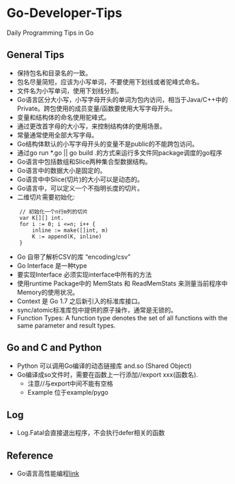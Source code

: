# Go-Developer-Tips

Daily Programming Tips in Go

## General Tips

- 保持包名和目录名的一致。
- 包名尽量简短，应该为小写单词，不要使用下划线或者驼峰式命名。
- 文件名为小写单词，使用下划线分割。
- Go语言区分大小写，小写字母开头的单词为包内访问，相当于Java/C++中的Private。跨包使用的成员变量/函数要使用大写字母开头。
- 变量和结构体的命名使用驼峰式。
- 通过更改首字母的大小写，来控制结构体的使用场景。
- 常量通常使用全部大写字母。
- Go结构体默认的小写字母开头的变量不是public的不能跨包访问。
- 通过go run *.go || go build .的方式来运行多文件同package调度的go程序
- Go语言中包括数组和Slice两种集合型数据结构。
- Go语言中的数据大小是固定的。
- Go语言中中Slice(切片)的大小可以是动态的。
- Go语言中，可以定义一个不指明长度的切片。
- 二维切片需要初始化:

```2-D Slice init
    // 初始化一个n行m列的切片
    var K[][] int.
    for i := 0; i <=n; i++ {
        inline := make([]int, m)
        K := append(K, inline)
    }
```

- Go 自带了解析CSV的库 “encoding/csv”
- Go Interface 是一种type
- 要实现Interface 必须实现interface中所有的方法
- 使用runtime Package中的 MemStats 和 ReadMemStats 来测量当前程序中Memory的使用状况。
- Context 是 Go 1.7 之后新引入的标准库接口。
- sync/atomic标准库包中提供的原子操作，通常是无锁的。
- Function Types: A function type denotes the set of all functions with the same parameter and result types.

## Go and C and Python

- Python 可以调用Go编译的动态链接库 and.so (Shared Object) 
- Go编译成so文件时，需要在函数上一行添加//export xxx(函数名).
  - 注意//与export中间不能有空格
  - Example 位于example/pygo

## Log

- Log.Fatal会直接退出程序，不会执行defer相关的函数

## Reference

- Go语言高性能编程[link](https://geektutu.com/post/high-performance-go.html)